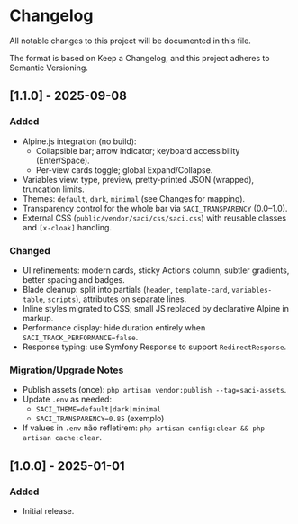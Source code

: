 # Changelog

All notable changes to this project will be documented in this file.

The format is based on Keep a Changelog, and this project adheres to Semantic Versioning.

## [1.1.0] - 2025-09-08
### Added
- Alpine.js integration (no build):
  - Collapsible bar; arrow indicator; keyboard accessibility (Enter/Space).
  - Per-view cards toggle; global Expand/Collapse.
- Variables view: type, preview, pretty-printed JSON (wrapped), truncation limits.
- Themes: `default`, `dark`, `minimal` (see Changes for mapping).
- Transparency control for the whole bar via `SACI_TRANSPARENCY` (0.0–1.0).
- External CSS (`public/vendor/saci/css/saci.css`) with reusable classes and `[x-cloak]` handling.

### Changed
- UI refinements: modern cards, sticky Actions column, subtler gradients, better spacing and badges.
- Blade cleanup: split into partials (`header`, `template-card`, `variables-table`, `scripts`), attributes on separate lines.
- Inline styles migrated to CSS; small JS replaced by declarative Alpine in markup.
- Performance display: hide duration entirely when `SACI_TRACK_PERFORMANCE=false`.
- Response typing: use Symfony Response to support `RedirectResponse`.

### Migration/Upgrade Notes
- Publish assets (once): `php artisan vendor:publish --tag=saci-assets`.
- Update `.env` as needed:
  - `SACI_THEME=default|dark|minimal`
  - `SACI_TRANSPARENCY=0.85` (exemplo)
- If values in `.env` não refletirem: `php artisan config:clear && php artisan cache:clear`.

## [1.0.0] - 2025-01-01
### Added
- Initial release.


